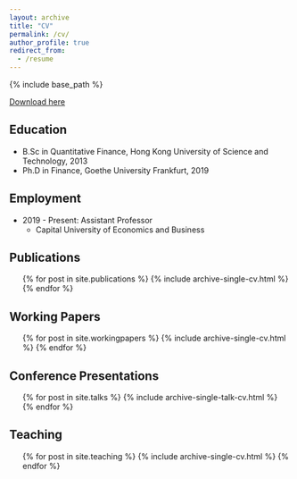 ```yaml
---
layout: archive
title: "CV"
permalink: /cv/
author_profile: true
redirect_from:
  - /resume
---
```


{% include base_path %}

[Download here](https://1drv.ms/b/s!ApUXGePxR6946XtKcTSV6kwpLIxp?e=6yd4pP)

## Education
* B.Sc in Quantitative Finance, Hong Kong University of Science and Technology, 2013
* Ph.D in Finance, Goethe University Frankfurt, 2019

## Employment
* 2019 - Present: Assistant Professor
  * Capital University of Economics and Business

## Publications
  <ul>{% for post in site.publications %}
    {% include archive-single-cv.html %}
  {% endfor %}</ul>

## Working Papers
  <ul>{% for post in site.workingpapers %}
    {% include archive-single-cv.html %}
  {% endfor %}</ul>
  
## Conference Presentations
  <ul>{% for post in site.talks %}
    {% include archive-single-talk-cv.html %}
  {% endfor %}</ul>
  
## Teaching
  <ul>{% for post in site.teaching %}
    {% include archive-single-cv.html %}
  {% endfor %}</ul>
  
